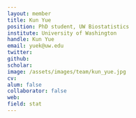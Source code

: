 ```yaml
---
layout: member
title: Kun Yue
position: PhD student, UW Biostatistics
institute: University of Washington
handle: Kun Yue
email: yuek@uw.edu
twitter: 
github: 
scholar: 
image: /assets/images/team/kun_yue.jpg
cv: 
alum: false
collaborator: false
web: 
field: stat
---
```






